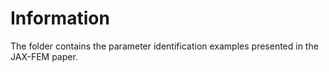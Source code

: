 # Information

The folder contains the parameter identification examples presented in the JAX-FEM paper.